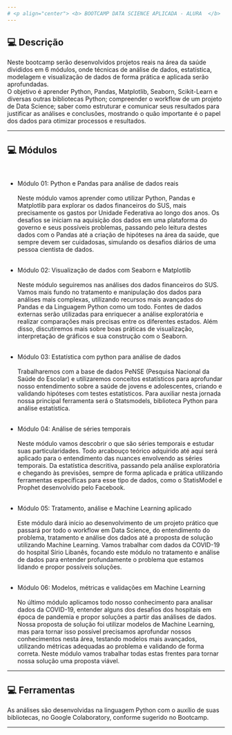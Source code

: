 ```yaml
---
# <p align="center"> <b> BOOTCAMP DATA SCIENCE APLICADA - ALURA  </b> 
---
```

 
##  💻 Descrição

Neste bootcamp serão desenvolvidos projetos reais na área da saúde divididos em 6 módulos, onde técnicas de análise de dados, estatística, modelagem e visualização de dados de forma prática e aplicada serão aprofundadas.
<br>O objetivo é aprender Python, Pandas, Matplotlib, Seaborn, Scikit-Learn e diversas outras bibliotecas Python; compreender o workflow de um projeto de Data Science; saber como estruturar e comunicar seus resultados para justificar as análises e conclusões, mostrando o quão importante é o papel dos dados para otimizar processos e resultados.

---
##  💻 Módulos 
</b></br>
- Módulo 01: Python e Pandas para análise de dados reais </b></br></br>
Neste módulo vamos aprender como utilizar Python, Pandas e Matplotlib para explorar os dados financeiros do SUS, mais precisamente os gastos por Unidade Federativa ao longo dos anos. 
Os desafios se iniciam na aquisição dos dados em uma plataforma do governo e seus possíveis problemas, passando pelo leitura destes dados com o Pandas até a criação de hipóteses na área da saúde, que sempre devem ser cuidadosas, simulando os desafios diários de uma pessoa cientista de dados.
</br><br>

- Módulo 02: Visualização de dados com Seaborn e Matplotlib  </b></br></br>
Neste módulo seguiremos nas análises dos dados financeiros do SUS. 
Vamos mais fundo no tratamento e manipulação dos dados para análises mais complexas, utilizando recursos mais avançados do Pandas e da Linguagem Python como um todo.
Fontes de dados externas serão utilizadas para enriquecer a análise exploratória e realizar comparações mais precisas entre os diferentes estados. 
Além disso, discutiremos mais sobre boas práticas de visualização, interpretação de gráficos e sua construção com o Seaborn.
</br><br>

- Módulo 03: Estatística com python para análise de dados </b></br></br>
Trabalharemos com a base de dados PeNSE (Pesquisa Nacional da Saúde do Escolar) e utilizaremos conceitos estatísticos para aprofundar nosso entendimento sobre a saúde de jovens e adolescentes, criando e validando hipóteses com testes estatísticos.
Para auxiliar nesta jornada nossa principal ferramenta será o Statsmodels, biblioteca Python para análise estatística.
</br><br>

- Módulo 04: Análise de séries temporais  </b></br></br>
Neste módulo vamos descobrir o que são séries temporais e estudar suas particularidades.
Todo arcabouço teórico adquirido até aqui será aplicado para o entendimento das nuances envolvendo as séries temporais. 
Da estatística descritiva, passando pela análise exploratória e chegando às previsões, sempre de forma aplicada e prática utilizando ferramentas específicas para esse tipo de dados, como o StatisModel e Prophet desenvolvido pelo Facebook.
</br><br>

- Módulo 05: Tratamento, análise e Machine Learning aplicado  </b></br></br>
Este módulo dará início ao desenvolvimento de um projeto prático que passará por todo o workflow em Data Science, do entendimento do problema, tratamento e análise dos dados até a proposta de solução utilizando Machine Learning.
Vamos trabalhar com dados da COVID-19 do hospital Sírio Libanês, focando este módulo no tratamento e análise de dados para entender profundamente o problema que estamos lidando e propor possíveis soluções.
</br><br>

- Módulo 06: Modelos, métricas e validações em Machine Learning  </b></br></br>
No último módulo aplicamos todo nosso conhecimento para analisar dados da COVID-19, entender alguns dos desafios dos hospitais em época de pandemia e propor soluções a partir das análises de dados.
Nossa proposta de solução foi utilizar modelos de Machine Learning, mas para tornar isso possível precisamos aprofundar nossos conhecimentos nesta área, testando modelos mais avançados, utilizando métricas adequadas ao problema e validando de forma correta. 
Neste módulo vamos trabalhar todas estas frentes para tornar nossa solução uma proposta viável.

---

## 💻 Ferramentas

As análises são desenvolvidas na linguagem Python com o auxílio de suas bibliotecas, no Google Colaboratory, conforme sugerido no Bootcamp.

---
